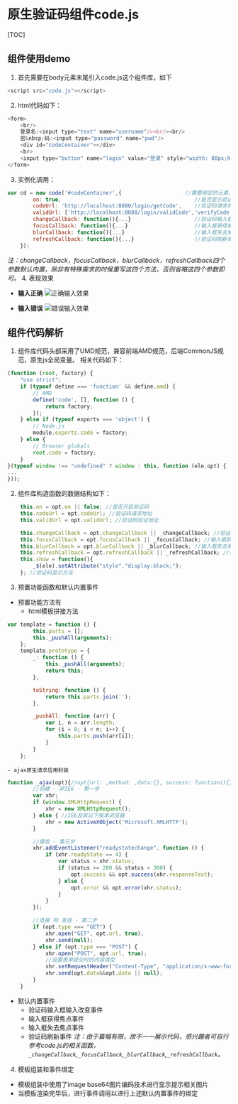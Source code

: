 # 原生验证码组件code.js
[TOC]

## 组件使用demo
1. 首先需要在body元素末尾引入code.js这个组件库，如下
```js
<script src="code.js"></script>
```
2. html代码如下：
```js
<form>
    <br/>
    登录名:<input type="text" name="username"/><br/><br/>
    密&nbsp;码:<input type="password" name="pwd"/>
    <div id="codeContainer"></div>
    <br>
    <input type="button" name="login" value="登录" style="width: 80px;height:30px;line-height: 30px;"/>
</form>
```
3. 实例化调用：
```js
var cd = new code('#codeContainer',{                    //需要绑定的元素，符合xpath语法
        on: true,                                          //是否显示验证码组件，默认为false
        codeUrl: 'http://localhost:8080/login/getCode',    //验证码请求地址
        validUrl: ['http://localhost:8080/login/validCode','verifyCode','POST','flag'],  //[用户输入验证码验证地址，验证码上传到服务器提交的接口参数名，ajax提交方式，验证成功的判断字段]
        changeCallback: function(){...}                    //验证码输入框输入改变事件
        focusCallback: function(){...}                     //输入框获得焦点事件
        blurCallback: function(){...}                      //输入框失去焦点事件
        refreshCallback: function(){...}                   //验证码刷新事件
    });
```
*注：changeCallback，focusCallback，blurCallback，refreshCallback四个参数默认内置，除非有特殊需求的时候重写这四个方法，否则省略这四个参数即可。*
4. 表现效果
 - **输入正确**
	![正确输入效果](./correct.gif)
    
 - **输入错误**
	![错误输入效果](./error.gif)  
    
## 组件代码解析
1. 组件库代码头部采用了UMD规范，兼容前端AMD规范，后端CommonJS规范，原生js全局变量。
相关代码如下：
```js
(function (root, factory) {
    "use strict";
    if (typeof define === 'function' && define.amd) {
        // AMD
        define('code', [], function () {
            return factory;
        });
    } else if (typeof exports === 'object') {
        // Node.js
        module.exports.code = factory;
    } else {
        // Browser globals
        root.code = factory;
    }
}(typeof window !== "undefined" ? window : this, function (ele,opt) {
...
}));
```

2. 组件库构造函数的数据结构如下：
```js
	this.on = opt.on || false; //是否开启验证码
    this.codeUrl = opt.codeUrl; //验证码请求地址
    this.validUrl = opt.validUrl; //验证码验证地址

    this.changeCallback = opt.changeCallback || _changeCallback; //验证码输入框输入改变事件
    this.focusCallback = opt.focusCallback || _focusCallback; //输入框获得焦点事件
    this.blurCallback = opt.blurCallback || _blurCallback; //输入框失去焦点事件
    this.refreshCallback = opt.refreshCallback || _refreshCallback; //验证码刷新事件
	this.show = function(){
        _$(ele).setAttribute("style","display:block;");
    }; //验证码显示方法
```

3. 预置功能函数和默认内置事件
 - 预置功能方法有
	- html模板拼接方法
```js
var template = function () {
        this.parts = [];
        this._pushAll(arguments);
    };
    template.prototype = {
        _: function () {
            this._pushAll(arguments);
            return this;
        },

        toString: function () {
            return this.parts.join('');
        },

        _pushAll: function (arr) {
            var i, n = arr.length;
            for (i = 0; i < n; i++) {
                this.parts.push(arr[i]);
            }
        }
    };
```
	- ajax原生请求应用封装 
```js
function _ajax(opt){//opt{url: ,method: ,data:{}, success: function(){}, error: function(){}}
        //创建 - 非IE6 - 第一步
        var xhr;
        if (window.XMLHttpRequest) {
            xhr = new XMLHttpRequest();
        } else { //IE6及其以下版本浏览器
            xhr = new ActiveXObject('Microsoft.XMLHTTP');
        }

        //接收 - 第三步
        xhr.addEventListener("readystatechange", function () {
            if (xhr.readyState == 4) {
                var status = xhr.status;
                if (status >= 200 && status < 300) {
                    opt.success && opt.success(xhr.responseText);
                } else {
                    opt.error && opt.error(xhr.status);
                }
            }
        });

        //连接 和 发送 - 第二步
        if (opt.type === "GET") {
            xhr.open("GET", opt.url, true);
            xhr.send(null);
        } else if (opt.type === "POST") {
            xhr.open("POST", opt.url, true);
            //设置表单提交时的内容类型
            xhr.setRequestHeader("Content-Type", "application/x-www-form-urlencoded;charset=utf-8");
            xhr.send(opt.data&&opt.data || null);
        }
    }
```

 -  默认内置事件
	- 验证码输入框输入改变事件
	- 输入框获得焦点事件
	- 输入框失去焦点事件
	- 验证码刷新事件
*注：由于篇幅有限，故不一一展示代码，感兴趣者可自行参考code.js的相关函数，`_changeCallback`,`_focusCallback`,`_blurCallback`,`_refreshCallback`。*

4. 模板组装和事件绑定
 - 模板组装中使用了image base64图片编码技术进行显示提示相关图片
 - 当模板渲染完毕后，进行事件调用以进行上述默认内置事件的绑定